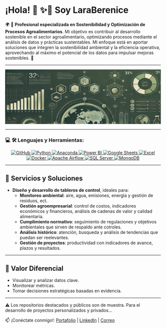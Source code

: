 # ¡Hola! 👋 ✨🔭 Soy LaraBerenice

🌍 🌱 **Profesional especializada en Sostenibilidad y Optimización de Procesos Agroalimentarios**. Mi objetivo es contribuir al desarrollo sostenible en el sector agroalimentario, optimizando procesos mediante el análisis de datos y prácticas sustentables. Mi enfoque está en aportar soluciones que integren la sostenibilidad ambiental y la eficiencia operativa, aprovechando al máximo el potencial de los datos para impulsar mejoras sostenibles. 🌱

---

<p align="center">
    <img src="https://github.com/LaraBerenice/Repo_Imagenes/blob/main/xx.png" alt="Imagen Principal" style="max-width: 100%; height: auto;">
</p>

---

### **💻 🛠 Lenguajes y Herramientas:**
<p align="center">
    <a href="https://github.com/LaraBerenice">
        <img src="https://github.com/user-attachments/assets/70bb8b8e-b3ce-48a3-ae6f-5c4cb1db8434" alt="GitHub" width="50" height="50">
    </a>
    <a href="https://www.python.org/">
        <img src="https://img.icons8.com/?size=80&id=13441&format=png&color=000000" alt="Python" width="50" height="50">
    </a>
    <a href="https://www.anaconda.com/">
        <img src="https://github.com/user-attachments/assets/da3b70cd-0db3-49db-9d32-b3a42853b53f" alt="Anaconda" width="50" height="50">
    </a>
    <a href="https://powerbi.microsoft.com/">
        <img src="https://img.icons8.com/?size=80&id=qYfwpsRXEcpc&format=png&color=000000" alt="Power BI" width="50" height="50">
    </a>
    <a href="https://www.google.com/sheets/about/">
        <img src="https://img.icons8.com/?size=80&id=30461&format=png&color=000000" alt="Google Sheets" width="50" height="50">
    </a>
    <a href="https://www.microsoft.com/en-us/microsoft-365/excel">
        <img src="https://img.icons8.com/?size=100&id=UECmBSgBOvPT&format=png&color=000000" alt="Excel" width="50" height="50">
    </a>
    <a href="https://www.docker.com/">
        <img src="https://img.icons8.com/?size=80&id=cdYUlRaag9G9&format=png&color=000000" alt="Docker" width="50" height="50">
    </a>
    <a href="https://airflow.apache.org/">
        <img src="https://github.com/user-attachments/assets/8ff6532e-81c5-4abc-bb0a-dea8e6cf0c79" alt="Apache Airflow" width="50" height="50">
    </a>
    <a href="https://www.microsoft.com/en-us/sql-server">
        <img src="https://img.icons8.com/?size=80&id=uOsDUfEtcu5S&format=png&color=000000" alt="SQL Server" width="50" height="50">
    </a>
    <a href="https://www.mongodb.com/">
        <img src="https://github.com/user-attachments/assets/404c6695-7ff9-421e-bf46-a3cb714f1521" alt="MongoDB" width="50" height="50">
    </a>
</p>

---

## 🚀 **Servicios y Soluciones**  

- **Diseño y desarrollo de tableros de control**, ideales para:  
  - **Monitoreo ambiental**: aire, agua, emisiones, energìa y gestión de residuos, ect.  
  - **Gestión agroempresarial**: control de costos, indicadores económicos y financieros, análisis de cadenas de valor y calidad alimentaria.
  - **Cumplimiento normativo**: seguimiento de regulaciones y objetivos ambientales que sirven de respaldo ante cotroles.  
  - **Análisis histórico**: atenciòn, busqueda y anàlisis de tendencias que puedan ser reelevantes.
  - **Gestión de proyectos**: productividad con indicadores de avance, plazos y resultados.
---

## 🌟 **Valor Diferencial**  

- Visualizar y analizar datos clave.  
- Monitorear métricas.  
- Tomar decisiones estratégicas basadas en evidencia.  

---
⚠️ Los repositorios destacados y públicos son de muestra. Para el desarrollo de proyectos personalizados y privados...

📫 ¡Conéctate conmigo!: 
[Portafolio](https://lara-berenice-ledesma-github-io.vercel.app/) | [LinkedIn](https://www.linkedin.com/in/laraberenice) | [Correo](lara.ledesma12345@gmail.com)
